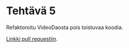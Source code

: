 # Tehtävä 5

Refaktoroitu VideoDaosta pois toistuvaa koodia.

[Linkki pull requestiin](https://github.com/OtterleyW/ohtu2017-miniprojekti/pull/2).